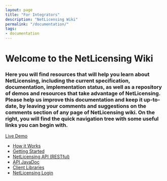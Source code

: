 ```yaml
---
layout: page
title: "For Integrators"
description: "NetLicensing Wiki"
permalink: "/documentation/"
tags:
- documentation
---
```

<div class="row NL_banner">
    <div class="col-md-8 col-md-offset-2 NL_about">
        <h1>Welcome to the NetLicensing Wiki</h1>
        <h3>Here you will find resources that will help you learn about NetLicensing, including the current specification, documentation, implementation status, as well as a repository of demos and resources that take advantage of NetLicensing. Please help us improve this documentation and keep it up-to-date, by leaving your comments and suggestions on the comments section of any page of NetLicensing wiki. On the right, you will find the quick navigation tree with some useful links you can begin with.</h3>
        <a href="https://netlicensing.labs64.com/app/v2/?lc=4b566c7e20&source=lmbox001" class="btn NL_banner_btn" role="button">Live Demo</a>
    </div>
</div>


* <a href="https://www.labs64.de/confluence/x/vQCo">How it Works</a>
* <a href="https://www.labs64.de/confluence/x/sgCo">Getting Started</a>
* <a href="https://www.labs64.de/confluence/x/pwCo">NetLicensing API (RESTful)</a>
* <a href="http://netlicensing.labs64.com/javadoc/v2/index.html">API JavaDoc</a>
* <a href="https://www.labs64.de/confluence/x/xgCo">Client Libraries</a>
* <a href="https://netlicensing.labs64.com/app/v2/">NetLicensing Login</a>
